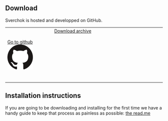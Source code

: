 ## Download

Sverchok is hosted and developped on GitHub.

<table class="sv_table_download">
  <tr>
    <td class="sv_table-elem">
        <a href="https://github.com/nortikin/sverchok/">
        Go to github<img src="svg/drawing_github.svg"></img></a>
    </td>
    <td class="sv_table-elem">
        <a href="https://github.com/nortikin/sverchok/archive/master.zip">
        Download archive<svg class="archive"></svg></a>
    </td>
  </tr>
</table>

## Installation instructions

If you are going to be downloading and installing for the first time we have a handy guide to keep that process as painless as possible: [the read.me](https://github.com/nortikin/sverchok/#installation)
